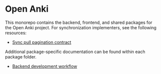 # Open Anki

This monorepo contains the backend, frontend, and shared packages for the Open
Anki project. For synchronization implementers, see the following resources:

- [Sync pull pagination contract](docs/sync-pagination.md)

Additional package-specific documentation can be found within each package
folder.

- [Backend development workflow](docs/backend-development.md)
